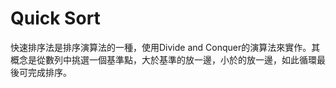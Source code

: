 # Quick Sort
快速排序法是排序演算法的一種，使用Divide and Conquer的演算法來實作。其概念是從數列中挑選一個基準點，大於基準的放一邊，小於的放一邊，如此循環最後可完成排序。
